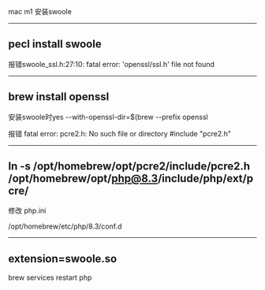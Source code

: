 mac m1 安装swoole

---
pecl install swoole
---

报错swoole_ssl.h:27:10: fatal error: 'openssl/ssl.h' file not found

---
brew install openssl
---

安装swoole时yes --with-openssl-dir=$(brew --prefix openssl



报错 fatal error: pcre2.h: No such file or directory
 #include "pcre2.h"

---
ln -s /opt/homebrew/opt/pcre2/include/pcre2.h  /opt/homebrew/opt/php@8.3/include/php/ext/pcre/
---

修改 php.ini

/opt/homebrew/etc/php/8.3/conf.d

---
extension=swoole.so
---

brew services restart php
